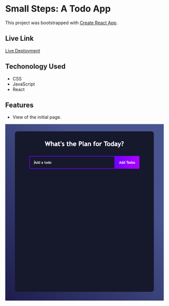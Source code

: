 # Small Steps: A Todo App

This project was bootstrapped with [Create React App](https://github.com/facebook/create-react-app).


## Live Link

[Live Deployment](https://small--steps.herokuapp.com/)


## Techonology Used

- CSS
- JavaScript
- React


## Features

- View of the initial page.

![InitialView](./src/Images/starting-page.png)
